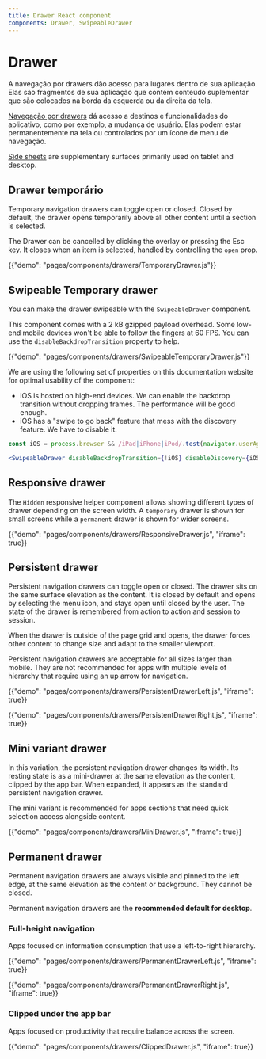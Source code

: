 ```yaml
---
title: Drawer React component
components: Drawer, SwipeableDrawer
---
```


# Drawer

<p class="description">A navegação por drawers dão acesso para lugares dentro de sua aplicação. Elas são fragmentos de sua aplicação que contém conteúdo suplementar que são colocados na borda da esquerda ou da direita da tela.</p>

[Navegação por drawers](https://material.io/design/components/navigation-drawer.html) dá acesso a destinos e funcionalidades do aplicativo, como por exemplo, a mudança de usuário. Elas podem estar permanentemente na tela ou controlados por um ícone de menu de navegação.

[Side sheets](https://material.io/design/components/sheets-side.html) are supplementary surfaces primarily used on tablet and desktop.

## Drawer temporário

Temporary navigation drawers can toggle open or closed. Closed by default, the drawer opens temporarily above all other content until a section is selected.

The Drawer can be cancelled by clicking the overlay or pressing the Esc key. It closes when an item is selected, handled by controlling the `open` prop.

{{"demo": "pages/components/drawers/TemporaryDrawer.js"}}

## Swipeable Temporary drawer

You can make the drawer swipeable with the `SwipeableDrawer` component.

This component comes with a 2 kB gzipped payload overhead. Some low-end mobile devices won't be able to follow the fingers at 60 FPS. You can use the `disableBackdropTransition` property to help.

{{"demo": "pages/components/drawers/SwipeableTemporaryDrawer.js"}}

We are using the following set of properties on this documentation website for optimal usability of the component:

- iOS is hosted on high-end devices. We can enable the backdrop transition without dropping frames. The performance will be good enough.
- iOS has a "swipe to go back" feature that mess with the discovery feature. We have to disable it.

```jsx
const iOS = process.browser && /iPad|iPhone|iPod/.test(navigator.userAgent);

<SwipeableDrawer disableBackdropTransition={!iOS} disableDiscovery={iOS} />
```

## Responsive drawer

The `Hidden` responsive helper component allows showing different types of drawer depending on the screen width. A `temporary` drawer is shown for small screens while a `permanent` drawer is shown for wider screens.

{{"demo": "pages/components/drawers/ResponsiveDrawer.js", "iframe": true}}

## Persistent drawer

Persistent navigation drawers can toggle open or closed. The drawer sits on the same surface elevation as the content. It is closed by default and opens by selecting the menu icon, and stays open until closed by the user. The state of the drawer is remembered from action to action and session to session.

When the drawer is outside of the page grid and opens, the drawer forces other content to change size and adapt to the smaller viewport.

Persistent navigation drawers are acceptable for all sizes larger than mobile. They are not recommended for apps with multiple levels of hierarchy that require using an up arrow for navigation.

{{"demo": "pages/components/drawers/PersistentDrawerLeft.js", "iframe": true}}

{{"demo": "pages/components/drawers/PersistentDrawerRight.js", "iframe": true}}

## Mini variant drawer

In this variation, the persistent navigation drawer changes its width. Its resting state is as a mini-drawer at the same elevation as the content, clipped by the app bar. When expanded, it appears as the standard persistent navigation drawer.

The mini variant is recommended for apps sections that need quick selection access alongside content.

{{"demo": "pages/components/drawers/MiniDrawer.js", "iframe": true}}

## Permanent drawer

Permanent navigation drawers are always visible and pinned to the left edge, at the same elevation as the content or background. They cannot be closed.

Permanent navigation drawers are the **recommended default for desktop**.

### Full-height navigation

Apps focused on information consumption that use a left-to-right hierarchy.

{{"demo": "pages/components/drawers/PermanentDrawerLeft.js", "iframe": true}}

{{"demo": "pages/components/drawers/PermanentDrawerRight.js", "iframe": true}}

### Clipped under the app bar

Apps focused on productivity that require balance across the screen.

{{"demo": "pages/components/drawers/ClippedDrawer.js", "iframe": true}}
